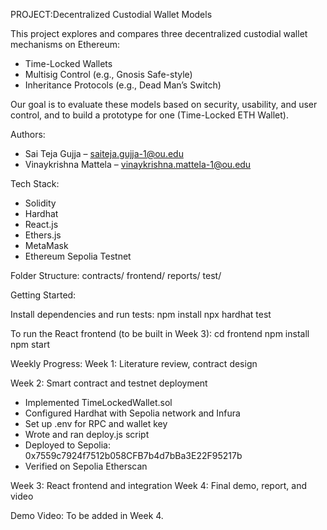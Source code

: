 PROJECT:Decentralized Custodial Wallet Models

This project explores and compares three decentralized custodial wallet mechanisms on Ethereum:
- Time-Locked Wallets
- Multisig Control (e.g., Gnosis Safe-style)
- Inheritance Protocols (e.g., Dead Man’s Switch)

Our goal is to evaluate these models based on security, usability, and user control, and to build a prototype for one (Time-Locked ETH Wallet).

Authors:
- Sai Teja Gujja – saiteja.gujja-1@ou.edu
- Vinaykrishna Mattela – vinaykrishna.mattela-1@ou.edu

Tech Stack:
- Solidity
- Hardhat
- React.js
- Ethers.js
- MetaMask
- Ethereum Sepolia Testnet

Folder Structure:
contracts/
frontend/
reports/
test/

Getting Started:

Install dependencies and run tests:
npm install
npx hardhat test

To run the React frontend (to be built in Week 3):
cd frontend
npm install
npm start


Weekly Progress:
Week 1: Literature review, contract design

Week 2: Smart contract and testnet deployment
- Implemented TimeLockedWallet.sol
- Configured Hardhat with Sepolia network and Infura
- Set up .env for RPC and wallet key
- Wrote and ran deploy.js script
- Deployed to Sepolia: 0x7559c7924f7512b058CFB7b4d7bBa3E22F95217b
- Verified on Sepolia Etherscan

Week 3: React frontend and integration
Week 4: Final demo, report, and video

Demo Video:
To be added in Week 4.
